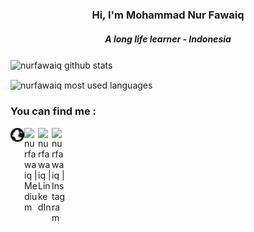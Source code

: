 <h3 align="center">Hi, I'm Mohammad Nur Fawaiq</h3>
<h5 align="center">A long life learner - Indonesia</h5>

<p><img align="center" src="https://github-readme-stats.vercel.app/api?username=nurfawaiq&show_icons=true&include_all_commits=true&theme=blue-white&count_private=true" alt="nurfawaiq github stats"></p>
<p><img align="center" src="https://github-readme-stats.vercel.app/api/top-langs?username=nurfawaiq&show_icons=true&locale=en&layout=compact" alt="nurfawaiq most used languages" /></p>

### You can find me :
[<img align="left" alt="nurfawaiq" width="22px" src="https://raw.githubusercontent.com/iconic/open-iconic/master/svg/globe.svg" />][website]
[<img align="left" alt="nurfawaiq | Medium" width="22px" src="https://cdn.jsdelivr.net/npm/simple-icons@v3/icons/youtube.svg" />][youtube]
[<img align="left" alt="nurfawaiq | LinkedIn" width="22px" src="https://cdn.jsdelivr.net/npm/simple-icons@v3/icons/linkedin.svg" />][linkedin]
[<img align="left" alt="nurfawaiq | Instagram" width="22px" src="https://cdn.jsdelivr.net/npm/simple-icons@v3/icons/instagram.svg" />][instagram]

[website]: https://yukcoding.id
[youtube]: https://youtube.com/yukcoding2
[instagram]: https://www.instagram.com/nurfawaiq
[linkedin]: https://www.linkedin.com/in/mohnurfawaiq
